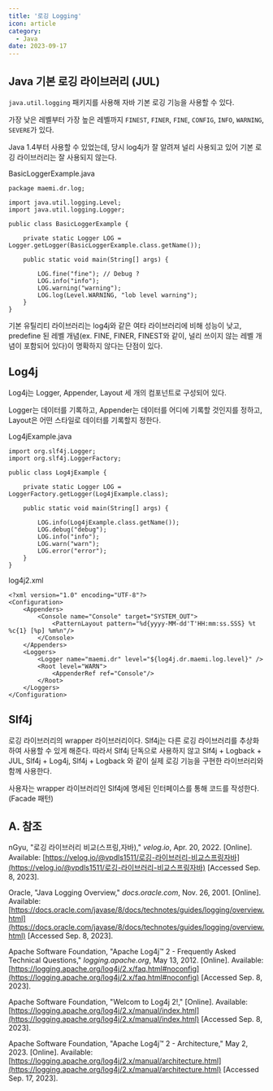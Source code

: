 ```yaml
---
title: '로깅 Logging'
icon: article
category:
  - Java
date: 2023-09-17
---
```


## Java 기본 로깅 라이브러리 (JUL)
`java.util.logging` 패키지를 사용해 자바 기본 로깅 기능을 사용할 수 있다.

가장 낮은 레벨부터 가장 높은 레벨까지 `FINEST`, `FINER`, `FINE`, `CONFIG`, `INFO`, `WARNING`, `SEVERE`가 있다.

Java 1.4부터 사용할 수 있었는데, 당시 log4j가 잘 알려져 널리 사용되고 있어 기본 로깅 라이브러리는 잘 사용되지 않는다.

BasicLoggerExample.java

```java:no-line-numbers
package maemi.dr.log;

import java.util.logging.Level;
import java.util.logging.Logger;

public class BasicLoggerExample {

    private static Logger LOG = Logger.getLogger(BasicLoggerExample.class.getName());

    public static void main(String[] args) {

        LOG.fine("fine"); // Debug ?
        LOG.info("info");
        LOG.warning("warning");
        LOG.log(Level.WARNING, "lob level warning");
    }
}
```

기본 유틸리티 라이브러리는 log4j와 같은 여타 라이브러리에 비해 성능이 낮고, predefine 된 레벨 개념(ex. FINE, FINER, FINEST와 같이, 널리 쓰이지 않는 레벨 개념이 포함되어 있다)이 명확하지 않다는 단점이 있다.

## Log4j
Log4j는 Logger, Appender, Layout 세 개의 컴포넌트로 구성되어 있다.

Logger는 데이터를 기록하고, Appender는 데이터를 어디에 기록할 것인지를 정하고, Layout은 어떤 스타일로 데이터를 기록할지 정한다.

Log4jExample.java

```java:no-line-numbers
import org.slf4j.Logger;
import org.slf4j.LoggerFactory;

public class Log4jExample {

    private static Logger LOG = LoggerFactory.getLogger(Log4jExample.class);

    public static void main(String[] args) {

        LOG.info(Log4jExample.class.getName());
        LOG.debug("debug");
        LOG.info("info");
        LOG.warn("warn");
        LOG.error("error");
    }
}
```

log4j2.xml

```xml:no-line-numbers
<?xml version="1.0" encoding="UTF-8"?>
<Configuration>
    <Appenders>
        <Console name="Console" target="SYSTEM_OUT">
            <PatternLayout pattern="%d{yyyy-MM-dd'T'HH:mm:ss.SSS} %t %c{1} [%p] %m%n"/>
        </Console>
    </Appenders>
    <Loggers>
        <Logger name="maemi.dr" level="${log4j.dr.maemi.log.level}" />
        <Root level="WARN">
            <AppenderRef ref="Console"/>
        </Root>
    </Loggers>
</Configuration>
```

## Slf4j
로깅 라이브러리의 wrapper 라이브러리이다. Slf4j는 다른 로깅 라이브러리를 추상화하여 사용할 수 있게 해준다. 따라서 Slf4j 단독으로 사용하지 않고 Slf4j + Logback + JUL, Slf4j + Log4j, Slf4j + Logback 와 같이 실제 로깅 기능을 구현한 라이브러리와 함께 사용한다.

사용자는 wrapper 라이브러리인 Slf4j에 명세된 인터페이스를 통해 코드를 작성한다.(Facade 패턴)

## A. 참조
nGyu, "로깅 라이브러리 비교(스프링,자바)," *velog.io*, Apr. 20, 2022. [Online]. Available: [https://velog.io/@vpdls1511/로깅-라이브러리-비교스프링자바](https://velog.io/@vpdls1511/로깅-라이브러리-비교스프링자바) [Accessed Sep. 8, 2023].

Oracle, "Java Logging Overview," *docs.oracle.com*, Nov. 26, 2001. [Online]. Available: [https://docs.oracle.com/javase/8/docs/technotes/guides/logging/overview.html](https://docs.oracle.com/javase/8/docs/technotes/guides/logging/overview.html) [Accessed Sep. 8, 2023].

Apache Software Foundation, "Apache Log4j™ 2 - Frequently Asked Technical Questions," *logging.apache.org*, May 13, 2012. [Online]. Available: [https://logging.apache.org/log4j/2.x/faq.html#noconfig](https://logging.apache.org/log4j/2.x/faq.html#noconfig) [Accessed Sep. 8, 2023].

Apache Software Foundation, "Welcom to Log4j 2!," [Online]. Available: [https://logging.apache.org/log4j/2.x/manual/index.html](https://logging.apache.org/log4j/2.x/manual/index.html) [Accessed Sep. 8, 2023].

Apache Software Foundation, "Apache Log4j™ 2 - Architecture," May 2, 2023. [Online]. Available: [https://logging.apache.org/log4j/2.x/manual/architecture.html](https://logging.apache.org/log4j/2.x/manual/architecture.html) [Accessed Sep. 17, 2023].

